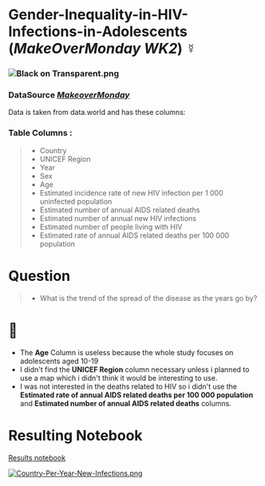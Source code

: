 # Gender-Inequality-in-HIV-Infections-in-Adolescents (_MakeOverMonday WK2_) ☿️
### ![Black on Transparent.png](https://view.dwcontent.com/file_view/makeovermonday/2021w2/Black%20on%20Transparent.png?auth=eyJhbGciOiJIUzUxMiJ9.eyJzdWIiOiJwcm9kLXVzZXItY2xpZW50OmxhZ29tLXFiIiwiaXNzIjoiYWdlbnQ6bGFnb20tcWI6OmVlMjhmOTZhLTZmMGYtNDNhNS05NTA4LTZiYzE4M2FhZDI4ZSIsImlhdCI6MTYxMTA1MDM1OCwicm9sZSI6WyJ1c2VyIiwidXNlcl9hcGlfYWRtaW4iLCJ1c2VyX2FwaV9lbnRlcnByaXNlX2FkbWluIiwidXNlcl9hcGlfcmVhZCIsInVzZXJfYXBpX3dyaXRlIl0sImdlbmVyYWwtcHVycG9zZSI6ZmFsc2UsInVybCI6ImViNGYwNmJkZjcyMTg2MDg1YzMyMmNlNmUxODQ4YjdhMjgxZWY5NGUifQ.WstV56e9rX8rqD-ARzHjZHj0bksq1y5oKmZxsq5Ju1aKIdXT9R-DkEzE8gnKswAFOTJCdouoC6vNERPD2nREPg)

### DataSource [_MakeoverMonday_](https://data.world/makeovermonday/2021w2) 

Data is taken from data.world and has these columns:
### Table Columns : 
> - Country
> - UNICEF Region
> - Year 
> - Sex 
> - Age
> - Estimated incidence rate of new HIV infection per 1 000 uninfected population 
> - Estimated number of annual AIDS related deaths
> - Estimated number of annual new HIV infections
> - Estimated number of people living with HIV
> - Estimated rate of annual AIDS related deaths  per 100 000 population

# Question
> -  What is the trend of the spread of the disease as the years go by? 

# 📝 
- The **Age** Column is useless because the whole study focuses on adolescents aged 10-19
- I didn't find the **UNICEF Region** column necessary unless i planned to use a map which i didn't think it would be interesting to use.
- I was not interested in the deaths related to HIV so i didn't use the **Estimated rate of annual AIDS related deaths  per 100 000 population** and **Estimated number of annual AIDS related deaths** columns.

# Resulting Notebook
[Results notebook](https://nbviewer.jupyter.org/github/lagom-QB/Gender-Inequality-in-HIV-Infections-in-Adolescents/blob/main/Gender%20Inequality%20and%20HIV%20in%20SubSaharan%20Africa.ipynb)

[![Country-Per-Year-New-Infections.png](https://i.postimg.cc/QMX2fmvq/Country-Per-Year-New-Infections.png)](https://nbviewer.jupyter.org/github/lagom-QB/Gender-Inequality-in-HIV-Infections-in-Adolescents/blob/main/Gender%20Inequality%20and%20HIV%20in%20SubSaharan%20Africa.ipynb)
